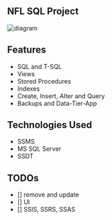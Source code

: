 ## NFL SQL Project
![diagram](https://github.com/tyang146/NFL-SQL-Project/blob/main/DiagramPhoto/1.PNG)
## Features
- SQL and T-SQL
- Views
- Stored Procedures
- Indexes
- Create, Insert, Alter and Query
- Backups and Data-Tier-App 
## Technologies Used
- SSMS
- MS SQL Server
- SSDT
## TODOs
- [] remove and update
- [] UI
- [] SSIS, SSRS, SSAS
  
